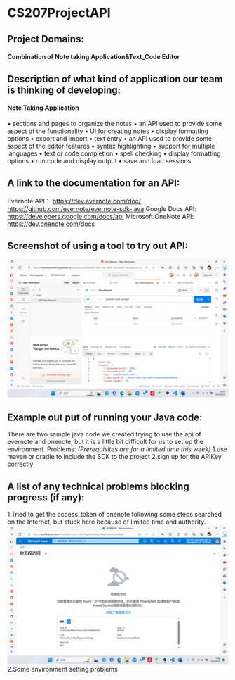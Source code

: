 # CS207ProjectAPI

## Project Domains: 

#### Combination of Note taking Application&Text_Code Editor

## Description of what kind of application our team is thinking of developing:

#### Note Taking Application

•  sections and pages to organize the notes
•	an API used to provide some aspect of the functionality
•	UI for creating notes
•	display formatting options
•	export and import
•	text entry
•	an API used to provide some aspect of the editor features
•	syntax highlighting
•	support for multiple languages
•	text or code completion
•	spell checking
•	display formatting options
•	run code and display output
•	save and load sessions

## A link to the documentation for an API:
Evernote API：
https://dev.evernote.com/doc/
https://github.com/evernote/evernote-sdk-java
Google Docs API:
https://developers.google.com/docs/api
Microsoft OneNote API:
https://dev.onenote.com/docs
## Screenshot of using a tool to try out API:
![Alt text](image.png)
## Example out put of running your Java code:
 There are two sample java code we created trying to use the api of evernote and onenote, but it is a little bit difficult for us to set up the environment.
 Problems:
 *(Prerequisites are for a limited time this week)*
 1.use maven or gradle to include the SDK to the project 
 2.sign up for the APIKey correctly
## A list of any technical problems blocking progress (if any):
1.Tried to get the access_token of onenote following some steps searched on the Internet, but stuck here because of limited time and authority.
![Alt text](image-1.png)
2.Some environment setting problems
